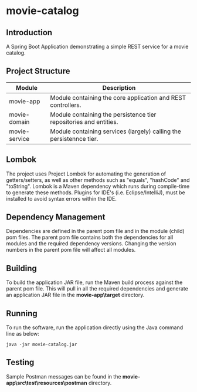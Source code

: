 # movie-catalog

## Introduction
A Spring Boot Application demonstrating a simple REST service for a movie catalog.

## Project Structure

| Module        | Description |
| ------------- | ------------------------------------------------------------------   |
| movie-app     | Module containing the core application and REST controllers.         |
| movie-domain  | Module containing the persistence tier repositories and entities.    |
| movie-service | Module containing  services (largely) calling the persistennce tier. |

## Lombok
The project uses Project Lombok for automating the generation of getters/setters, as well as other methods such as "equals", "hashCode" and "toString".
Lombok is a Maven dependency which runs during compile-time to generate these methods. Plugins for IDE's (i.e. Eclipse/IntelliJ), must be installed to avoid syntax errors within the IDE.

## Dependency Management
Dependencies are defined in the parent pom file and in the module (child) pom files. The parent pom file contains both the dependencies for all modules and the required dependency versions. Changing the version numbers in the parent pom file will affect all modules.

## Building
To build the application JAR file, run the Maven build process against the parent pom file. This will pull in all the required dependencies and generate an application JAR file in the **movie-app\target** directory.

## Running
To run the software, run the application directly using the Java command line as below:

```
java -jar movie-catalog.jar
```

## Testing
Sample Postman messages can be found in the **movie-app\src\test\resources\postman** directory.